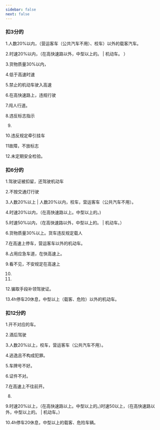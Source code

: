 ```yaml
---
sidebar: false
next: false
---
```

<BlogInfo/>






### **扣3分的**

1.人数20%以内，（营运客车（公共汽车不用）、校车）以外的载客汽车。

2.时速20%以内，（在高快速路以外，中型以上的。 |  机动车。 ）

3.货物质量30%以内，

4.低于高速时速

5.禁止的机动车驶入高速

6.在高快速路上，违规行驶

7.闯人行道。

8.违反标志指示

9.

10.违反规定牵引挂车

11故障，不放标志

12.未定期安全检验。

###  **扣6分的**

1.驾驶证被扣留，还驾驶机动车

2.不按交通灯行驶

3.人数20%以上 | 人数20%以内，校车，营运客车（公共汽车不用）。

4.时速20%以内，（在高快速路以上。中型以上的。)

5.时速50%以内，（在高快速路以外，中型以上的。 |  机动车。）

6.货物质量30%以上。货车违反规定载人

7.在高速上停车，营运客车以外的机动车。

8.占用应急车道，在快高速上。

9.看不见，不安规定在高速上

10.

11.

12.骗取手段补领驾驶证。

13.4h停车20休息，中型以上（载客、危险）以外的机动车。

### 扣12分的

1.开不对应的车。

2.酒后驾驶

3.人数20%以上，校车，营运客车（公共汽车不用）。

4.逃逸且不构成犯罪。

5.车牌号不好。

6.证件不对。

7.在高速上不往前开。

8.

9.时速20%以上，（在高快速路以上。中型以上的。)时速50以上，（在高快速路以外，中型以上的。 |  机动车。）

10.4h停车20休息，中型以上的载客、危险车辆。







<ActionBox />
        
<style>#top-box {margin-top:0.5rem!important;}</style>